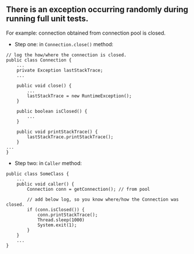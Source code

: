 ## There is an exception occurring randomly during running full unit tests.
For example: connection obtained from connection pool is closed.

* Step one: in `Connection.close()` method:

```
// log the how/where the connection is closed.
public class Connection {
	...
	private Exception lastStackTrace;
	...

	public void close() {
		...
		lastStackTrace = new RuntimeException();
	}

	public boolean isClosed() {
		...
	}

	public void printStackTrace() {
		lastStackTrace.printStackTrace();
	}
...
}
```

* Step two: in `Caller` method:

```
public class SomeClass {
	...
	public void caller() {
		Connection conn = getConnection(); // from pool

		// add below log, so you know where/how the Connection was closed.
		if (conn.isClosed()) {
			conn.printStackTrace();
			Thread.sleep(1000)
			System.exit(1);
		}
	}
	...
}
```
